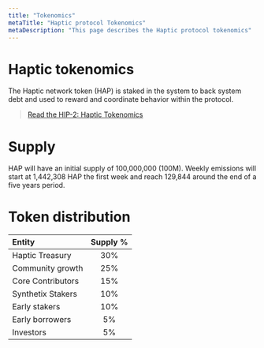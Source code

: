 ```yaml
---
title: "Tokenomics"
metaTitle: "Haptic protocol Tokenomics"
metaDescription: "This page describes the Haptic protocol tokenomics"
---
```


# Haptic tokenomics
 
The Haptic network token (HAP) is staked in the system to back system debt and used to reward and coordinate behavior within the  protocol.

> [Read the HIP-2: Haptic Tokenomics](https://hips.haptic.finance/hips/hip-2/)


# Supply

HAP will have an initial supply of 100,000,000 (100M). Weekly emissions will start at 1,442,308 HAP the first week and reach 129,844 around the end of a five years period. 

# Token distribution

| Entity      | Supply % |
| :---        |    :----:   |
| Haptic Treasury   | 30%       |
| Community growth   | 25%        |
| Core Contributors  |15%        |
| Synthetix Stakers      |10%      |
| Early stakers | 10%         |
| Early borrowers | 5%        |
| Investors   | 5%        |
